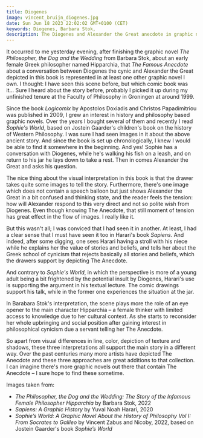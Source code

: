 ```yaml
---
title: Diogenes
image: vincent_bruijn_diogenes.jpg
date: Sun Jun 18 2023 22:02:02 GMT+0100 (CET)
keywords: Diogenes, Barbara Stok,
description: The Diogenes and Alexander the Great anecdote in graphic novels
---
```


It occurred to me yesterday evening, after finishing the graphic novel _The Philosopher, the Dog and the Wedding_ from Barbara Stok, about an early female Greek philosopher named Hipparchia, that _The Famous Anecdote_ about a conversation between Diogenes the cynic and Alexander the Great depicted in this book is represented in at least one other graphic novel I own. I thought: I have seen this scene before, but which comic book was it... Sure I heard about the story before, probably I picked it up during my unfinished tenure at the Faculty of Philosophy in Groningen at around 1999.

Since the book _Logicomix_ by Apostolos Doxiadis and Christos Papadimitriou was published in 2009, I grew an interest in history and philosophy based graphic novels. Over the years I bought several of them and recently I read _Sophie's World_, based on Jostein Gaarder's children's book on the history of Western Philosophy. I was sure I had seen images in it about the above ancient story. And since the book is set up chronologically, I knew I would be able to find it somewhere in the beginning. And yes! Sophie has a conversation with Diogenes, while he's walking his fish on a leash, and on return to his jar he lays down to take a rest. Then in comes Alexander the Great and asks his question.

The nice thing about the visual interpretation in this book is that the drawer takes quite some images to tell the story. Furthermore, there's one image which does not contain a speech balloon but just shows Alexander the Great in a bit confused and thinking state, and the reader feels the tension: how will Alexander respond to this very direct and not so polite wish from Diogenes. Even though knowing The Anecdote, that still moment of tension has great effect in the flow of images. I really like it.

But this wasn't all; I was conviced that I had seen it in another. At least, I had a clear sense that I must have seen it too in Harari's book _Sapiens_. And indeed, after some digging, one sees Harari having a stroll with his niece while he explains her the value of stories and beliefs, and tells her about the Greek school of cynicism that rejects basically all stories and beliefs, which the drawers support by depicting The Anecdote.

And contrary to _Sophie's World_, in which the perspective is more of a young adult being a bit frightened by the potential insult by Diogenes, Harari's use is supporting the argument in his textual lecture. The comic drawings support his talk, while in the former one experiences the situation at the jar.

In Barabara Stok's interpretation, the scene plays more the role of an eye opener to the main character Hipparchia – a female thinker with limited access to knowledge due to her cultural context. As she starts to reconsider her whole upbringing and social position after gaining interest in philosophical cynicism due a servant telling her The Anecdote.

So apart from visual differences in line, color, depiction of texture and shadows, these three interpretations all support the main story in a different way. Over the past centuries many more artists have depicted The Anecdote and these three approaches are great additions to that collection. I can imagine there's more graphic novels out there that contain The Anecdote – I sure hope to find these sometime.


Images taken from:

- _The Philosopher, the Dog and the Wedding: The Story of the Infamous Female Philosopher Hipparchia_ by Barbara Stok, 2022
- _Sapiens: A Graphic History_ by Yuval Noah Harari, 2020
- _Sophie’s World: A Graphic Novel About the History of Philosophy Vol I: From Socrates to Galileo_ by Vincent Zabus and Nicoby, 2022, based on Jostein Gaarder's book _Sophie’s World_
